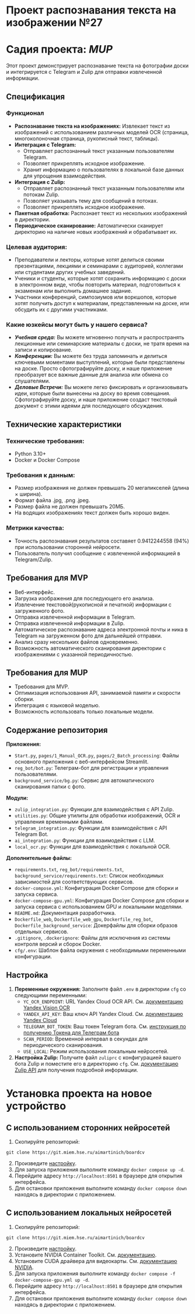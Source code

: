 # Проект распознавания текста на изображении №27
# Садия проекта: ***MUP***

Этот проект демонстрирует распознавание текста на фотографии доски и интегрируется с Telegram и Zulip для отправки извлеченной информации.

## Спецификация

### Функционал

- **Распознавание текста на изображениях:** Извлекает текст из изображений с использованием различных моделей OCR (страница, многоколоночная страница, рукописный текст, таблицы).
- **Интеграция с Telegram:**
  - Отправляет распознанный текст указанным пользователям Telegram.
  - Позволяет прикреплять исходное изображение.
  - Хранит информацию о пользователях в локальной базе данных для упрощения взаимодействия.
- **Интеграция с Zulip:**
  - Отправляет распознанный текст указанным пользователям или потокам Zulip.
  - Позволяет указывать тему для сообщений в потоках.
  - Позволяет прикреплять исходное изображение.
- **Пакетная обработка:** Распознает текст из нескольких изображений в директории.
- **Периодическое сканирование:** Автоматически сканирует директорию на наличие новых изображений и обрабатывает их.

### Целевая аудитория:
- Преподаватели и лекторы, которые хотят делиться своими презентациями, лекциями и семинарами с аудиторией, коллегами или студентами других учебных заведений.
- Ученики и студенты, которые хотят сохранить информацию с доски в электронном виде, чтобы повторить материал, подготовиться к экзаменам или выполнить домашнее задание.
- Участники конференций, симпозиумов или воркшопов, которые хотят получить доступ к материалам, представленным на доске, или обсудить их с другими участниками.

### Какие юзкейсы могут быть у нашего сервиса?

- ***Учебная среда:***
Вы можете мгновенно получать и распространять лекционные или семинарские материалы с доски, не тратя время на записи и копирование.
- ***Конференции:***
Вы можете без труда запоминать и делиться ключевыми моментами выступлений, которые были представлены на доске. Просто сфотографируйте доску, и наше приложение преобразует все важные данные для анализа или обмена со слушателями.
- ***Деловые Встречи:***
Вы можете легко фиксировать и организовывать идеи, которые были вынесены на доску во время совещания. Сфотографируйте доску, и наше приложение создаст текстовый документ с этими идеями для последующего обсуждения.



## Технические характеристики
### Технические требования:
- Python 3.10+
- Docker и Docker Compose

### Требования к данным:
- Размер изображения не должен превышать 20 мегапикселей (длина × ширина).
- Формат файла .jpg, .png .jpeg.
- Размер файла не должен превышать 20МБ.
- На водящих изображениях текст должен быть хорошо виден.

### Метрики качества:
- Точность распознавания результатов составяет 0.9412244558 (94%) при использовании сторонней нейросети. 
- Пользователь получил сообщение с извлеченной информацией в Telegram/Zulip.

## Требования для MVP
- Веб-интерфейс.
- Загрузка изображения для последующего его анализа.
- Извлечение текстовой(рукописной и печатной) информации с загруженного фото.  
- Отправка извлеченной информации в Telegram.
- Отправка извлеченной информации в Zulip.
- Автоматическое распознавание адреса электронной почты и ника в Telegram на загруженном фото для дальнейшей отправки.
- Анализ сразу нескольких файлов одновременно.
- Возможность автоматического сканирования директории с изображениями с указанной периодичностью.

## Требования для MUP
- Требования для MVP.
- Оптимизация использования API, занимаемой памяти и скорости сборки.
- Интеграция с языковой моделью.
- Возможность использовать только локальные модели.

## Содержание репозитория
**Приложения:**
- `Start.py`, `pages/1_Manual_OCR.py`, `pages/2_Batch_processing`: Файлы основного приложения с веб-интерфейсом Streamlit.
- `reg_bot/bot.py`: Телеграм-бот для регистрации и управления пользователями.
- `background_service/bg.py`: Сервис для автоматического сканирования папки с фото.

**Модули:**
- `zulip_integration.py`: Функции для взаимодействия с API Zulip.
- `utilities.py`: Общие утилиты для обработки изображений, OCR и управления временными файлами.
- `telegram_integration.py`: Функции для взаимодействия с API Telegram Bot.
- `ai_integration.py`: Функции для взаимодействия с LLM.
- `local_ocr.py`: Функции для взаимодействия с локальной OCR.

**Дополнительные файлы:**
- `requirements.txt`, `reg_bot/requirements.txt`, `background_service/requirements.txt`: Список необходимых зависимостей для соответствующих сервисов.
- `docker-compose.yml`: Конфигурация Docker Compose для сборки и запуска сервиса.
- `docker-compose-gpu.yml`: Конфигурация Docker Compose для сборки и запуска сервиса с использованием GPU и локальными моделями.
- `README.md`: Документация разработчика.
- `Dockerfile_web`, `Dockerfile_web_gpu`, `Dockerfile_reg_bot`, `Dockerfile_background_service`: Докерфайлы для сборки образов отдельных сервисов.
- `.gitignore`, `.dockerignore`: Файлы для исключения из системы контроля версий и сборок Docker.
- `cfg/.env`: Шаблон файла окружения с необходимыми переменными конфигурации.

## Настройка

1. **Переменные окружения:** Заполните файл `.env` в директории `cfg` со следующими переменными:
    - `YC_OCR_ENDPOINT`: URL Yandex Cloud OCR API. См. [документацию Yandex Vision OCR](https://yandex.cloud/ru/docs/vision/ocr/api-ref/)
    - `YANDEX_API_KEY`: Ваш ключ API Yandex Cloud. См. [документацию Yandex Cloud](https://yandex.cloud/ru/docs/iam/concepts/authorization/api-key)
    - `TELEGRAM_BOT_TOKEN`: Ваш токен Telegram бота. См. [инструкция по получению Токена для Телеграм бота](https://www.cossa.ru/instahero/321374/)
    - `SCAN_PERIOD`: Временной интервал в секундах для периодического сканирования.
    - `USE_LOCAL`: Режим использования локальным нейросетей.
2. **Настройка Zulip:** Получите файл `zuliprc` с конфигурацией вашего бота Zulip и поместите его в директорию `cfg`. См. [документацию Zulip API](https://zulip.com/api/configuring-python-bindings#download-a-zuliprc-file) для получения подробной информации.

# Установка проекта на новое устройство

## С использованием сторонних нейросетей 

1. Скопируйте репозиторий:

`git clone https://git.miem.hse.ru/aimartinich/boardcv`

2. Произведите [настройку](https://wiki.miem.tv/doc/dokumentaciya-polzovatelya-pxh24njMFZ#h-nastrojka).
3. Для запуска приложения выполните команду `docker compose up -d`.
4. Перейдите адресу `http://localhost:8501` в браузере для открытия интерфейса.
5. Для остановки приложения выполните команду `docker compose down` находясь в директории с приложением.

## С использованием локальных нейросетей


1. Скопируйте репозиторий:

`git clone https://git.miem.hse.ru/aimartinich/boardcv`


2. Произведите [настройку](https://wiki.miem.tv/doc/dokumentaciya-polzovatelya-pxh24njMFZ#h-nastrojka).
3. Установите NVIDIA Container Toolkit. См. [документацию](https://github.com/ollama/ollama/blob/main/docs/docker.md#nvidia-gpu).
4. Установите CUDA драйвера для видеокарты. См. [документацию NVIDIA](https://developer.nvidia.com/cuda-downloads).
5. Для запуска приложения выполните команду `docker compose -f docker-compose-gpu.yml up -d`.
6. Перейдите адресу `http://localhost:8501` в браузере для открытия интерфейса.
7. Для остановки приложения выполните команду `docker compose down` находясь в директории с приложением.

